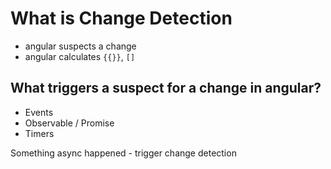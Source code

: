 # What is Change Detection

- angular suspects a change
- angular calculates `{{}}`, `[]`

## What triggers a suspect for a change in angular?

- Events
- Observable / Promise
- Timers

Something async happened - trigger change detection



